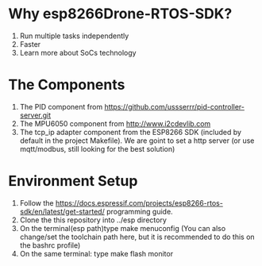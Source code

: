 # Why esp8266Drone-RTOS-SDK?
1. Run multiple tasks independently
2. Faster
3. Learn more about SoCs technology

# The Components
1. The PID component from https://github.com/ussserrr/pid-controller-server.git
2. The MPU6050 component from http://www.i2cdevlib.com
3. The tcp_ip adapter  component from the ESP8266 SDK (included by default in the project Makefile). We are goint to set a http server (or use mqtt/modbus, still looking for the best solution)

# Environment Setup
1. Follow the https://docs.espressif.com/projects/esp8266-rtos-sdk/en/latest/get-started/ programming guide.
2. Clone the this repository into ../esp directory
3. On the terminal(esp path)type make menuconfig (You can also change/set the toolchain path here, but it is recommended to do this on the bashrc profile)
4. On the same terminal: type make flash monitor
